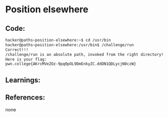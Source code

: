 # Position elsewhere
## Code:
```bash
hacker@paths~position-elsewhere:~$ cd /usr/bin
hacker@paths~position-elsewhere:/usr/bin$ /challenge/run
Correct!!!
/challenge/run is an absolute path, invoked from the right directory!
Here is your flag:
pwn.college{AKrcMVeZOz-9pq0pOL9DmEnkyZC.ddDN1QDLycjN0czW}
```
## Learnings:


## References:
none
